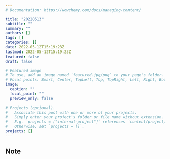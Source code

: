 ```yaml
---
# Documentation: https://wowchemy.com/docs/managing-content/

title: "20220513"
subtitle: ""
summary: ""
authors: []
tags: []
categories: []
date: 2022-05-12T15:19:23Z
lastmod: 2022-05-12T15:19:23Z
featured: false
draft: false

# Featured image
# To use, add an image named `featured.jpg/png` to your page's folder.
# Focal points: Smart, Center, TopLeft, Top, TopRight, Left, Right, BottomLeft, Bottom, BottomRight.
image:
  caption: ""
  focal_point: ""
  preview_only: false

# Projects (optional).
#   Associate this post with one or more of your projects.
#   Simply enter your project's folder or file name without extension.
#   E.g. `projects = ["internal-project"]` references `content/project/deep-learning/index.md`.
#   Otherwise, set `projects = []`.
projects: []
---
```


## Note

